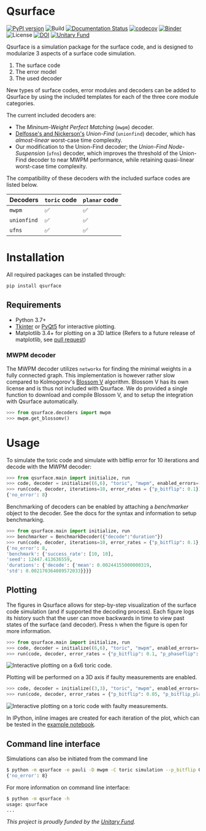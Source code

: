 # Qsurface

[![PyPI version](https://img.shields.io/pypi/v/qsurface?color=blue)](https://pypi.org/project/qsurface/)
![Build](https://github.com/watermarkhu/qsurface/workflows/Build/badge.svg)
[![Documentation Status](https://readthedocs.org/projects/qsurface/badge/?version=latest)](https://qsurface.readthedocs.io/en/latest/?badge=latest)
[![codecov](https://codecov.io/gh/watermarkhu/Qsurface/branch/master/graph/badge.svg?token=CWLVPDFF2L)](https://codecov.io/gh/watermarkhu/qsurface)
[![Binder](https://mybinder.org/badge_logo.svg)](https://mybinder.org/v2/gh/watermarkhu/qsurface/master?filepath=examples.ipynb)
![License](https://img.shields.io/pypi/l/qsurface)
[![DOI](https://zenodo.org/badge/DOI/10.5281/zenodo.4247617.svg)](https://doi.org/10.5281/zenodo.4247617)
[![Unitary Fund](https://img.shields.io/badge/Supported%20By-UNITARY%20FUND-brightgreen.svg?style=flat-the-badge)](http://unitary.fund)

Qsurface is a simulation package for the surface code, and is designed to modularize 3 aspects of a surface code simulation.

1. The surface code
2. The error model
3. The used decoder

New types of surface codes, error modules and decoders can be added to Qsurface by using the included templates for each of the three core module categories.

The current included decoders are:

* The *Mininum-Weight Perfect Matching* (`mwpm`) decoder.
* [Delfosse's and Nickerson's](https://arxiv.org/pdf/1709.06218.pdf) *Union-Find* (`unionfind`) decoder, which has *almost-linear* worst-case time complexity.
* Our modification to the Union-Find decoder; the *Union-Find Node-Suspension* (`ufns`) decoder, which improves the threshold of the Union-Find decoder to near MWPM performance, while retaining quasi-linear worst-case time complexity.

The compatibility of these decoders with the included surface codes are listed below.

| Decoders  | `toric` code | `planar` code |
|-----------|--------------|---------------|
|`mwpm`     |✅            |✅             |
|`unionfind`|✅            |✅             |
|`ufns`     |✅            |✅             |

# Installation

All required packages can be installed through:

```bash
pip install qsurface
```

## Requirements

* Python 3.7+
* [Tkinter](https://docs.python.org/3/library/tkinter.html) or [PyQt5](https://riverbankcomputing.com/software/pyqt/intro) for interactive plotting.
* Matplotlib 3.4+ for plotting on a 3D lattice (Refers to a future release of matplotlib, see [pull request](https://github.com/matplotlib/matplotlib/pull/18816))

### MWPM decoder

The MWPM decoder utilizes `networkx` for finding the minimal weights in a fully connected graph. This implementation is however rather slow compared to Kolmogorov's [Blossom V](https://pub.ist.ac.at/~vnk/software.html) algorithm. Blossom V has its own license and is thus not included with Qsurface. We do provided a single function to download and compile Blossom V, and to setup the integration with Qsurface automatically.

```python
>>> from qsurface.decoders import mwpm
>>> mwpm.get_blossomv()
```

# Usage

To simulate the toric code and simulate with bitflip error for 10 iterations and decode with the MWPM decoder:

```python
>>> from qsurface.main import initialize, run
>>> code, decoder = initialize((6,6), "toric", "mwpm", enabled_errors=["pauli"])
>>> run(code, decoder, iterations=10, error_rates = {"p_bitflip": 0.1})
{'no_error': 8}
```

Benchmarking of decoders can be enabled by attaching a *benchmarker* object to the decoder. See the docs for the syntax and information to setup benchmarking.

```python
>>> from qsurface.main import initialize, run
>>> benchmarker = BenchmarkDecoder({"decode":"duration"})
>>> run(code, decoder, iterations=10, error_rates = {"p_bitflip": 0.1}, benchmark=benchmarker)
{'no_error': 8,
'benchmark': {'success_rate': [10, 10],
'seed': 12447.413636559,
'durations': {'decode': {'mean': 0.00244155000000319,
'std': 0.002170364089572033}}}}
```

## Plotting

The figures in Qsurface allows for step-by-step visualization of the surface code simulation (and if supported the decoding process). Each figure logs its history such that the user can move backwards in time to view past states of the surface (and decoder). Press `h` when the figure is open for more information.

```python
>>> from qsurface.main import initialize, run
>>> code, decoder = initialize((6,6), "toric", "mwpm", enabled_errors=["pauli"], plotting=True, initial_states=(0,0))
>>> run(code, decoder, error_rates = {"p_bitflip": 0.1, "p_phaseflip": 0.1}, decode_initial=False)
```

![Interactive plotting on a 6x6 toric code.](https://raw.githubusercontent.com/watermarkhu/qsurface/master/images/toric-2d.gif "Iteractive plotting on a 2d axis")

Plotting will be performed on a 3D axis if faulty measurements are enabled.

```python
>>> code, decoder = initialize((3,3), "toric", "mwpm", enabled_errors=["pauli"], faulty_measurements=True, plotting=True, initial_states=(0,0))
>>> run(code, decoder, error_rates = {"p_bitflip": 0.05, "p_bitflip_plaq": 0.05}, decode_initial=False)
```

![Interactive plotting on a toric code with faulty measurements.](https://raw.githubusercontent.com/watermarkhu/qsurface/master/images/toric-3d.gif "Iteractive plotting on a 3d axis")

In IPython, inline images are created for each iteration of the plot, which can be tested in the [example notebook](https://mybinder.org/v2/gh/watermarkhu/qsurface/master?filepath=examples.ipynb).

## Command line interface

Simulations can also be initiated from the command line

```bash
$ python -m qsurface -e pauli -D mwpm -C toric simulation --p_bitflip 0.1 -n 10
{'no_error': 8}
```

For more information on command line interface:

```bash
$ python -m qsurface -h
usage: qsurface
...
```

*This project is proudly funded by the [Unitary Fund](https://unitary.fund/).*
